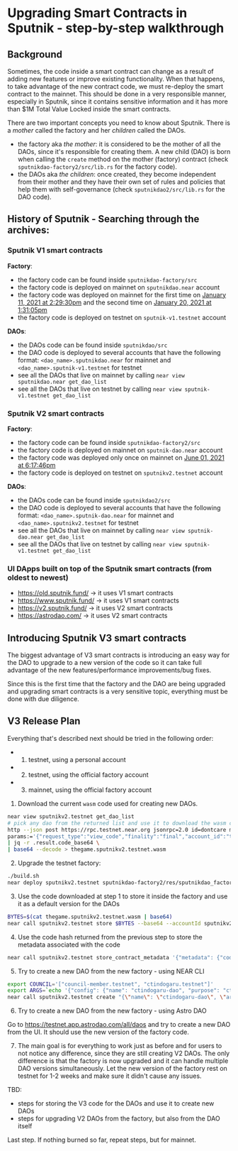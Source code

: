 # Upgrading Smart Contracts in Sputnik - step-by-step walkthrough

## Background

Sometimes, the code inside a smart contract can change as a result of adding new features or improve existing functionality. When that happens, to take advantage of the new contract code, we must re-deploy the smart contract to the mainnet. This should be done in a very responsible manner, especially in Sputnik, since it contains sensitive information and it has more than $1M Total Value Locked inside the smart contracts.

There are two important concepts you need to know about Sputnik. There is a *mother* called the factory and her *children* called the DAOs.
- the factory aka *the mother*: it is considered to be the mother of all the DAOs, since it's responsible for creating them. A new child (DAO) is born when calling the `create` method on the mother (factory) contract (check `sputnikdao-factory2/src/lib.rs` for the factory code).
- the DAOs aka *the children*: once created, they become independent from their mother and they have their own set of rules and policies that help them with self-governance (check `sputnikdao2/src/lib.rs` for the DAO code).

## History of Sputnik - Searching through the archives:

### Sputnik V1 smart contracts
**Factory**: 
- the factory code can be found inside `sputnikdao-factory/src`
- the factory code is deployed on mainnet on `sputnikdao.near` account
- the factory code was deployed on mainnet for the first time on [January 11, 2021 at 2:29:30pm](https://explorer.mainnet.near.org/transactions/Cxx9pPfrc12N79W8oREPYA2b1CwU6JKitXwAem9C4jHB) and the second time on [January 20, 2021 at 1:31:05pm
](https://explorer.mainnet.near.org/transactions/653FzhtCKrhsxR5nmzHcuP3AnL5eLQYFyhU6tU4qMydg)
- the factory code is deployed on testnet on `sputnik-v1.testnet` account

**DAOs**:
- the DAOs code can be found inside `sputnikdao/src`
- the DAO code is deployed to several accounts that have the following format: `<dao_name>.sputnikdao.near` for mainnet and `<dao_name>.sputnik-v1.testnet` for testnet
- see all the DAOs that live on mainnet by calling `near view sputnikdao.near get_dao_list`
- see all the DAOs that live on testnet by calling `near view sputnik-v1.testnet get_dao_list`

### Sputnik V2 smart contracts
**Factory**: 
- the factory code can be found inside `sputnikdao-factory2/src`
- the factory code is deployed on mainnet on `sputnik-dao.near` account
- the factory code was deployed only once on mainnet on [June 01, 2021 at 6:17:46pm](https://explorer.mainnet.near.org/transactions/HZZpqMjbhCPWF8n5DXLMq5WtpmASfXuDLtYF6vNsiD9U)
- the factory code is deployed on testnet on `sputnikv2.testnet` account

**DAOs**:
- the DAOs code can be found inside `sputnikdao2/src`
- the DAO code is deployed to several accounts that have the following format: `<dao_name>.sputnik-dao.near` for mainnet and `<dao_name>.sputnikv2.testnet` for testnet
- see all the DAOs that live on mainnet by calling `near view sputnik-dao.near get_dao_list`
- see all the DAOs that live on testnet by calling `near view sputnik-v1.testnet get_dao_list`

### UI DApps built on top of the Sputnik smart contracts (from oldest to newest)
- https://old.sputnik.fund/ -> it uses V1 smart contracts
- https://www.sputnik.fund/ -> it uses V1 smart contracts
- https://v2.sputnik.fund/ -> it uses V2 smart contracts
- https://astrodao.com/ -> it uses V2 smart contracts

## Introducing Sputnik V3 smart contracts

The biggest advantage of V3 smart contracts is introducing an easy way for the DAO to upgrade to a new version of the code so it can take full advantage of the new features/performance improvements/bug fixes.  

Since this is the first time that the factory and the DAO are being upgraded and upgrading smart contracts is a very sensitive topic, everything must be done with due diligence.

## V3 Release Plan

Everything that's described next should be tried in the following order:
- 1. testnet, using a personal account 
- 2. testnet, using the official factory account
- 3. mainnet, using the official factory account

1. Download the current `wasm` code used for creating new DAOs.

```bash
near view sputnikv2.testnet get_dao_list
# pick any dao from the returned list and use it to download the wasm code
http --json post https://rpc.testnet.near.org jsonrpc=2.0 id=dontcare method=query \
params:='{"request_type":"view_code","finality":"final","account_id":"thegame.sputnikv2.testnet"}' \  
| jq -r .result.code_base64 \
| base64 --decode > thegame.sputnikv2.testnet.wasm
```

2. Upgrade the testnet factory:
```bash
./build.sh
near deploy sputnikv2.testnet sputnikdao-factory2/res/sputnikdao_factory2.wasm
```

3. Use the code downloaded at step 1 to store it inside the factory and use it as a default version for the DAOs
```bash
BYTES=$(cat thegame.sputnikv2.testnet.wasm | base64)
near call sputnikv2.testnet store $BYTES --base64 --accountId sputnikv2.testnet --gas 100000000000000 --amount 10
```

4. Use the code hash returned from the previous step to store the metadata associated with the code
```bash
near call sputnikv2.testnet store_contract_metadata '{"metadata": {"code_hash": "TBD", "version": "V2", "commit_id": "c2cf1553b070d04eed8f659571440b27d398c588", "readme": "unavailable"}, "set_default": "true"}' --accountId sputnikv2.testnet
```

5. Try to create a new DAO from the new factory - using NEAR CLI
```bash
export COUNCIL='["council-member.testnet", "ctindogaru.testnet"]'
export ARGS=`echo '{"config": {"name": "ctindogaru-dao", "purpose": "ctindogaru DAO", "metadata":""}, "policy": '$COUNCIL'}' | base64`
near call sputnikv2.testnet create "{\"name\": \"ctindogaru-dao\", \"args\": \"$ARGS\"}" --accountId sputnikv2.testnet --amount 10 --gas 150000000000000
```

6. Try to create a new DAO from the new factory - using Astro DAO

Go to https://testnet.app.astrodao.com/all/daos and try to create a new DAO from the UI. It should use the new version of the factory code.

7. The main goal is for everything to work just as before and for users to not notice any difference, since they are still creating V2 DAOs. The only difference is that the factory is now upgraded and it can handle multiple DAO versions simultaneously. Let the new version of the factory rest on testnet for 1-2 weeks and make sure it didn't cause any issues.

TBD:
- steps for storing the V3 code for the DAOs and use it to create new DAOs
- steps for upgrading V2 DAOs from the factory, but also from the DAO itself

Last step. If nothing burned so far, repeat steps, but for mainnet.
